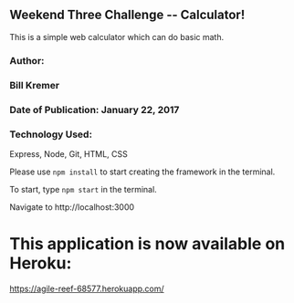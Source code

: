 ## Weekend Three Challenge -- Calculator!

This is a simple web calculator which can do basic math.  



### Author:
### Bill Kremer

### Date of Publication: January 22, 2017

### Technology Used:

Express, Node, Git, HTML, CSS

Please use ```npm install``` to start creating the framework in the terminal.

To start, type ```npm start``` in the terminal.

Navigate to http://localhost:3000



# This application is now available on Heroku:
https://agile-reef-68577.herokuapp.com/
